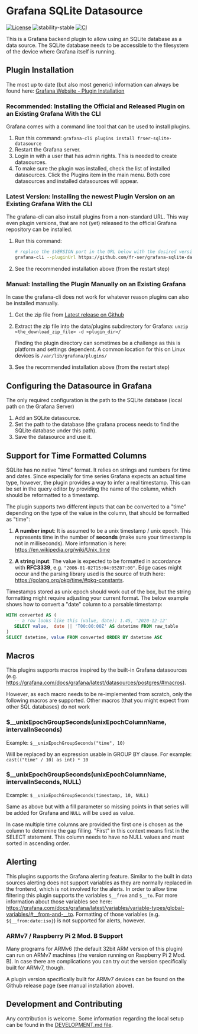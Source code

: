 # Grafana SQLite Datasource

[![License](https://img.shields.io/badge/License-Apache%202.0-blue.svg)](https://opensource.org/licenses/Apache-2.0)
![stability-stable](https://img.shields.io/badge/stability-stable-green.svg)
[![CI](https://github.com/fr-ser/grafana-sqlite-datasource/actions/workflows/ci_cd.yml/badge.svg)](https://github.com/fr-ser/grafana-sqlite-datasource/actions/workflows/ci_cd.yml)

This is a Grafana backend plugin to allow using an SQLite database as a data source.
The SQLite database needs to be accessible to the filesystem of the device where Grafana itself
is running.

## Plugin Installation

The most up to date (but also most generic) information can always be found here:
[Grafana Website - Plugin Installation](https://grafana.com/docs/grafana/latest/plugins/installation/#install-grafana-plugins)

### Recommended: Installing the Official and Released Plugin on an Existing Grafana With the CLI

Grafana comes with a command line tool that can be used to install plugins.

1. Run this command: `grafana-cli plugins install frser-sqlite-datasource`
2. Restart the Grafana server.
3. Login in with a user that has admin rights. This is needed to create datasources.
4. To make sure the plugin was installed, check the list of installed datasources. Click the
   Plugins item in the main menu. Both core datasources and installed datasources will appear.

### Latest Version: Installing the newest Plugin Version on an Existing Grafana With the CLI

The grafana-cli can also install plugins from a non-standard URL. This way even plugin versions,
that are not (yet) released to the official Grafana repository can be installed.

1. Run this command:

   ```sh
   # replace the $VERSION part in the URL below with the desired version (e.g. 2.0.2)
   grafana-cli --pluginUrl https://github.com/fr-ser/grafana-sqlite-datasource/releases/download/v$VERSION/frser-sqlite-datasource-$VERSION.zip plugins install frser-sqlite-datasource
   ```

2. See the recommended installation above (from the restart step)

### Manual: Installing the Plugin Manually on an Existing Grafana

In case the grafana-cli does not work for whatever reason plugins can also be installed manually.

1. Get the zip file from [Latest release on Github](https://github.com/fr-ser/grafana-sqlite-datasource/releases/latest)
2. Extract the zip file into the data/plugins subdirectory for Grafana:
   `unzip <the_download_zip_file> -d <plugin_dir>/`

   Finding the plugin directory can sometimes be a challenge as this is platform and settings
   dependent. A common location for this on Linux devices is `/var/lib/grafana/plugins/`
3. See the recommended installation above (from the restart step)

## Configuring the Datasource in Grafana

The only required configuration is the path to the SQLite database (local path on the Grafana Server)

1. Add an SQLite datasource.
2. Set the path to the database (the grafana process needs to find the SQLite database under this path).
3. Save the datasource and use it.

## Support for Time Formatted Columns

SQLite has no native "time" format. It relies on strings and numbers for time and dates. Since
especially for time series Grafana expects an actual time type, however, the plugin provides a way
to infer a real timestamp. This can be set in the query editor by providing the name of the column,
which should be reformatted to a timestamp.

The plugin supports two different inputs that can be converted to a "time" depending on the type
of the value in the column, that should be formatted as "time":

1. **A number input**: It is assumed to be a unix timestamp / unix epoch. This represents time in
   the number of **seconds** (make sure your timestamp is not in milliseconds). More information is
   here: <https://en.wikipedia.org/wiki/Unix_time>

2. **A string input**: The value is expected to be formatted in accordance with **RFC3339**,
   e.g. `"2006-01-02T15:04:05Z07:00"`. Edge cases might occur and the parsing library used is the
   source of truth here: <https://golang.org/pkg/time/#pkg-constants>.

Timestamps stored as unix epoch should work out of the box, but the string formatting might require
adjusting your current format. The below example shows how to convert a "date" column to a parsable
timestamp:

```SQL
WITH converted AS (
   -- a row looks like this (value, date): 1.45, '2020-12-12'
   SELECT value,  date || 'T00:00:00Z' AS datetime FROM raw_table
)
SELECT datetime, value FROM converted ORDER BY datetime ASC
```

## Macros

This plugins supports macros inspired by the built-in Grafana datasources (e.g.
<https://grafana.com/docs/grafana/latest/datasources/postgres/#macros>).

However, as each macro needs to be re-implemented from scratch, only the following macros are
supported. Other macros (that you might expect from other SQL databases) do not work

### $__unixEpochGroupSeconds(unixEpochColumnName, intervalInSeconds)

Example: `$__unixEpochGroupSeconds("time", 10)`

Will be replaced by an expression usable in GROUP BY clause. For example:
`cast(("time" / 10) as int) * 10`

### $__unixEpochGroupSeconds(unixEpochColumnName, intervalInSeconds, NULL)

Example: `$__unixEpochGroupSeconds(timestamp, 10, NULL)`

Same as above but with a fill parameter so missing points in that series will be added for Grafana
and `NULL` will be used as value.

In case multiple time columns are provided the first one is chosen as the column to determine the
gap filling. "First" in this context means first in the SELECT statement. This column needs to have
no NULL values and must sorted in ascending order.

## Alerting

This plugins supports the Grafana alerting feature. Similar to the built in data sources alerting
does not support variables as they are normally replaced in the frontend, which is not involved
for the alerts. In order to allow time filtering this plugin supports the variables `$__from` and
`$__to`. For more information about those variables see here:
<https://grafana.com/docs/grafana/latest/variables/variable-types/global-variables/#__from-and-__to>.
Formatting of those variables (e.g. `${__from:date:iso}`) is not supported for alerts, however.

### ARMv7 / Raspberry Pi 2 Mod. B Support

Many programs for ARMv6 (the default 32bit ARM version of this plugin) can run on ARMv7 machines
(the version running on Raspberry Pi 2 Mod. B).
In case there are complications you can try out the version specifically built for ARMv7, though.

A plugin version specifically built for ARMv7 devices can be found on the Github release page (see
manual installation above).

## Development and Contributing

Any contribution is welcome. Some information regarding the local setup can be found in the
[DEVELOPMENT.md file](https://github.com/fr-ser/grafana-sqlite-datasource/blob/master/DEVELOPMENT.md).
